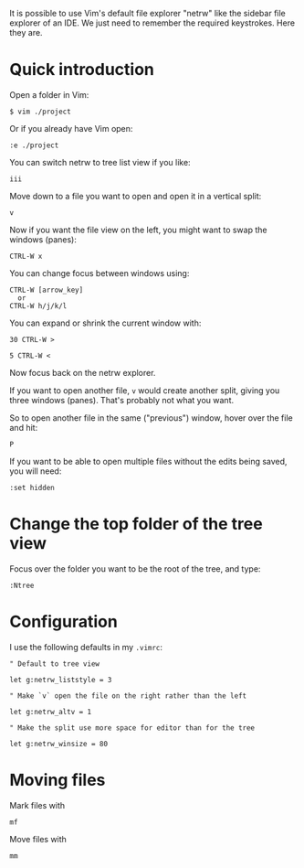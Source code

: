 It is possible to use Vim's default file explorer "netrw" like the sidebar file explorer of an IDE.  We just need to remember the required keystrokes.  Here they are.

# Quick introduction

Open a folder in Vim:

    $ vim ./project

Or if you already have Vim open:

    :e ./project

You can switch netrw to tree list view if you like:

    iii

Move down to a file you want to open and open it in a vertical split:

    v

Now if you want the file view on the left, you might want to swap the windows (panes):

    CTRL-W x

You can change focus between windows using:

    CTRL-W [arrow_key]
      or
    CTRL-W h/j/k/l

You can expand or shrink the current window with:

    30 CTRL-W >

    5 CTRL-W <

Now focus back on the netrw explorer.

If you want to open another file, `v` would create another split, giving you three windows (panes).  That's probably not what you want.

So to open another file in the same ("previous") window, hover over the file and hit:

    P

If you want to be able to open multiple files without the edits being saved, you will need:

    :set hidden



# Change the top folder of the tree view

Focus over the folder you want to be the root of the tree, and type:

    :Ntree



# Configuration

I use the following defaults in my `.vimrc`:

    " Default to tree view

    let g:netrw_liststyle = 3

    " Make `v` open the file on the right rather than the left

    let g:netrw_altv = 1

    " Make the split use more space for editor than for the tree

    let g:netrw_winsize = 80



# Moving files

Mark files with

    mf

Move files with

    mm

